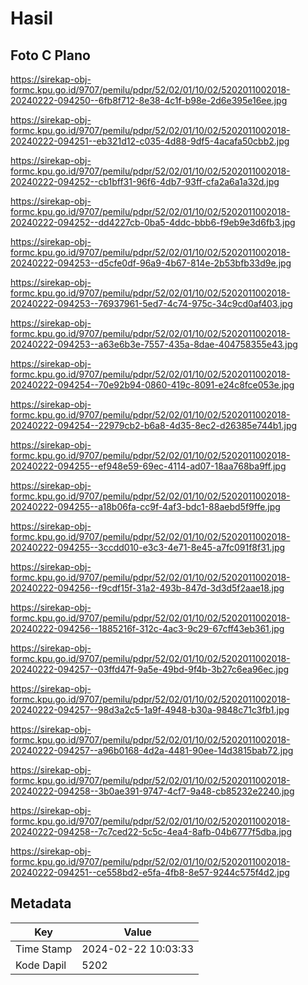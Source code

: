 # Hasil

## Foto C Plano

https://sirekap-obj-formc.kpu.go.id/9707/pemilu/pdpr/52/02/01/10/02/5202011002018-20240222-094250--6fb8f712-8e38-4c1f-b98e-2d6e395e16ee.jpg

https://sirekap-obj-formc.kpu.go.id/9707/pemilu/pdpr/52/02/01/10/02/5202011002018-20240222-094251--eb321d12-c035-4d88-9df5-4acafa50cbb2.jpg

https://sirekap-obj-formc.kpu.go.id/9707/pemilu/pdpr/52/02/01/10/02/5202011002018-20240222-094252--cb1bff31-96f6-4db7-93ff-cfa2a6a1a32d.jpg

https://sirekap-obj-formc.kpu.go.id/9707/pemilu/pdpr/52/02/01/10/02/5202011002018-20240222-094252--dd4227cb-0ba5-4ddc-bbb6-f9eb9e3d6fb3.jpg

https://sirekap-obj-formc.kpu.go.id/9707/pemilu/pdpr/52/02/01/10/02/5202011002018-20240222-094253--d5cfe0df-96a9-4b67-814e-2b53bfb33d9e.jpg

https://sirekap-obj-formc.kpu.go.id/9707/pemilu/pdpr/52/02/01/10/02/5202011002018-20240222-094253--76937961-5ed7-4c74-975c-34c9cd0af403.jpg

https://sirekap-obj-formc.kpu.go.id/9707/pemilu/pdpr/52/02/01/10/02/5202011002018-20240222-094253--a63e6b3e-7557-435a-8dae-404758355e43.jpg

https://sirekap-obj-formc.kpu.go.id/9707/pemilu/pdpr/52/02/01/10/02/5202011002018-20240222-094254--70e92b94-0860-419c-8091-e24c8fce053e.jpg

https://sirekap-obj-formc.kpu.go.id/9707/pemilu/pdpr/52/02/01/10/02/5202011002018-20240222-094254--22979cb2-b6a8-4d35-8ec2-d26385e744b1.jpg

https://sirekap-obj-formc.kpu.go.id/9707/pemilu/pdpr/52/02/01/10/02/5202011002018-20240222-094255--ef948e59-69ec-4114-ad07-18aa768ba9ff.jpg

https://sirekap-obj-formc.kpu.go.id/9707/pemilu/pdpr/52/02/01/10/02/5202011002018-20240222-094255--a18b06fa-cc9f-4af3-bdc1-88aebd5f9ffe.jpg

https://sirekap-obj-formc.kpu.go.id/9707/pemilu/pdpr/52/02/01/10/02/5202011002018-20240222-094255--3ccdd010-e3c3-4e71-8e45-a7fc091f8f31.jpg

https://sirekap-obj-formc.kpu.go.id/9707/pemilu/pdpr/52/02/01/10/02/5202011002018-20240222-094256--f9cdf15f-31a2-493b-847d-3d3d5f2aae18.jpg

https://sirekap-obj-formc.kpu.go.id/9707/pemilu/pdpr/52/02/01/10/02/5202011002018-20240222-094256--1885216f-312c-4ac3-9c29-67cff43eb361.jpg

https://sirekap-obj-formc.kpu.go.id/9707/pemilu/pdpr/52/02/01/10/02/5202011002018-20240222-094257--03ffd47f-9a5e-49bd-9f4b-3b27c6ea96ec.jpg

https://sirekap-obj-formc.kpu.go.id/9707/pemilu/pdpr/52/02/01/10/02/5202011002018-20240222-094257--98d3a2c5-1a9f-4948-b30a-9848c71c3fb1.jpg

https://sirekap-obj-formc.kpu.go.id/9707/pemilu/pdpr/52/02/01/10/02/5202011002018-20240222-094257--a96b0168-4d2a-4481-90ee-14d3815bab72.jpg

https://sirekap-obj-formc.kpu.go.id/9707/pemilu/pdpr/52/02/01/10/02/5202011002018-20240222-094258--3b0ae391-9747-4cf7-9a48-cb85232e2240.jpg

https://sirekap-obj-formc.kpu.go.id/9707/pemilu/pdpr/52/02/01/10/02/5202011002018-20240222-094258--7c7ced22-5c5c-4ea4-8afb-04b6777f5dba.jpg

https://sirekap-obj-formc.kpu.go.id/9707/pemilu/pdpr/52/02/01/10/02/5202011002018-20240222-094251--ce558bd2-e5fa-4fb8-8e57-9244c575f4d2.jpg


## Metadata

| Key        | Value               |
| ---------- | ------------------- |
| Time Stamp | 2024-02-22 10:03:33 |
| Kode Dapil | 5202                |



